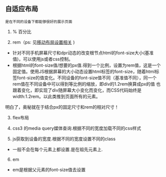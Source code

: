 ## 自适应布局
`是在不同的设备下都能够很好的展示页面`

1. % 百分比

2. rem（ps: 见[移动布局设置相关](https://github.com/sunny20131314/note/blob/master/web-developer/html5-mobile/移动布局设置相关.md) )
  - 针对不同手机屏幕尺寸和dpr动态的改变根节点html的font-size大小(基准值)，可以使用js或者css控制。  
  - 根据html的font-size值/想要的px值.得到一个比例，设置为rem值，这是一个固定值。使用JS根据屏幕的大小动态设置html标签的font-size，随着html标签font-size的值变化。不同设备的font-size值不同（基准值不同），同一个rem值在不同设备中可以得到等比例的缩放，即div的1.2rem换算成px的值 也跟着变化，即实现了div随屏幕大小变化而变化，而CSS代码始终是width:1.2rem。以此类推到页面所有的元素。

明白了，奥秘就在于结合px的固定尺寸和rem的相对尺寸！
  
3. flex布局

4. css3 的media query媒体查询.根据不同的宽度加载不同的css样式

5. js获取到设备的宽度.根据不同的宽度设置不同的class
  - 一般不会在每个元素上都设置.是在祖先元素上.

6. em
  - em是根据父元素的font-size值去设置

